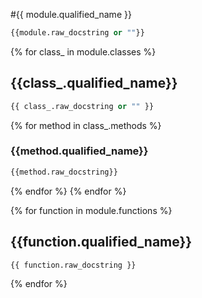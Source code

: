 #{{ module.qualified_name }}

```python
{{module.raw_docstring or ""}}
```
{% for class_ in module.classes %}
## {{class_.qualified_name}}
```python
{{ class_.raw_docstring or "" }}
```
{% for method in class_.methods %}
### {{method.qualified_name}}
```python
{{method.raw_docstring}}
```
{% endfor %}
{% endfor %}

{% for function in module.functions %}
## {{function.qualified_name}}
```python
{{ function.raw_docstring }}
```
{% endfor %}
